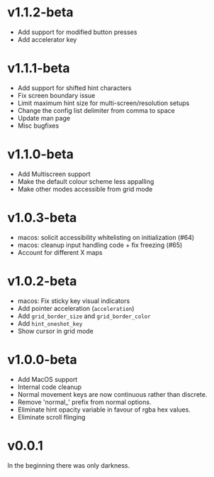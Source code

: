 # v1.1.2-beta

 - Add support for modified button presses
 - Add accelerator key

# v1.1.1-beta

 - Add support for shifted hint characters
 - Fix screen boundary issue
 - Limit maximum hint size for multi-screen/resolution setups
 - Change the config list delimiter from comma to space
 - Update man page
 - Misc bugfixes

# v1.1.0-beta

 - Add Multiscreen support
 - Make the default colour scheme less appalling
 - Make other modes accessible from grid mode

# v1.0.3-beta

 - macos: solicit accessibility whitelisting on initialization (#64)
 - macos: cleanup input handling code + fix freezing (#65)
 - Account for different X maps

# v1.0.2-beta

 - macos: Fix sticky key visual indicators
 - Add pointer acceleration (`acceleration`)
 - Add `grid_border_size` and `grid_border_color`
 - Add `hint_oneshot_key`
 - Show cursor in grid mode

# v1.0.0-beta

 - Add MacOS support
 - Internal code cleanup
 - Normal movement keys are now continuous rather than discrete.
 - Remove 'normal_' prefix from normal options.
 - Eliminate hint opacity variable in favour of rgba hex values.
 - Eliminate scroll flinging

# v0.0.1

In the beginning there was only darkness.

